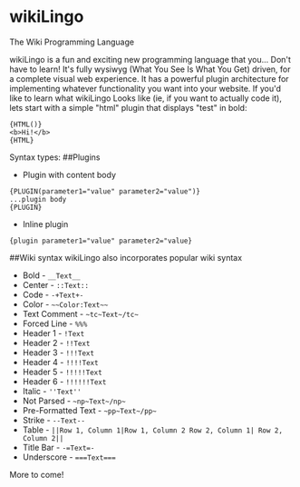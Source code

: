 wikiLingo
=========

The Wiki Programming Language

wikiLingo is a fun and exciting new programming language that you... Don't have to learn!  It's fully wysiwyg (What You See Is What You Get) driven, for a complete visual web experience.  It has a powerful plugin architecture for implementing whatever functionality you want into your website.  If you'd like to learn what wikiLingo Looks like (ie, if you want to actually code it), lets start with a simple "html" plugin that displays "test" in bold:

```
{HTML()}
<b>Hi!</b>
{HTML}
```

Syntax types:
##Plugins
* Plugin with content body
```
{PLUGIN(parameter1="value" parameter2="value")}
...plugin body
{PLUGIN}
```
* Inline plugin
```
{plugin parameter1="value" parameter2="value}
```

##Wiki syntax
wikiLingo also incorporates popular wiki syntax
* Bold - ```__Text__```
* Center - ```::Text::```
* Code - ```-+Text+-```
* Color - ```~~Color:Text~~```
* Text Comment - ```~tc~Text~/tc~```
* Forced Line - ```%%%```
* Header 1 - ```!Text```
* Header 2 - ```!!Text```
* Header 3 - ```!!!Text```
* Header 4 - ```!!!!Text```
* Header 5 - ```!!!!!Text```
* Header 6 - ```!!!!!!Text```
* Italic - ```''Text''```
* Not Parsed - ```~np~Text~/np~```
* Pre-Formatted Text - ```~pp~Text~/pp~```
* Strike - ```--Text--```
* Table - ```||Row 1, Column 1|Row 1, Column 2
Row 2, Column 1| Row 2, Column 2||```
* Title Bar - ```-=Text=-```
* Underscore - ```===Text===```

More to come!
